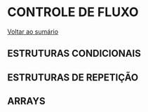 # **CONTROLE DE FLUXO**

[Voltar ao sumário](../../README.md)

## **ESTRUTURAS CONDICIONAIS**

## **ESTRUTURAS DE REPETIÇÃO**

## **ARRAYS**
